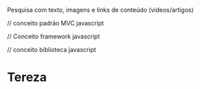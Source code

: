 Pesquisa com texto, imagens e links de conteúdo (vídeos/artigos)

// conceito padrão MVC javascript

// Conceito framework javascript

// conceito biblioteca javascript

# Tereza